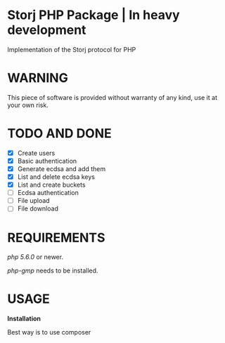 # Storj PHP Package | In heavy development

 Implementation of the Storj protocol for PHP

WARNING
===============

This piece of software is provided without warranty of any kind, use it at your own risk.

TODO AND DONE
===============
- [x] Create users
- [x] Basic authentication
- [x] Generate ecdsa and add them
- [x] List and delete ecdsa keys
- [x] List and create buckets
- [ ] Ecdsa authentication
- [ ] File upload
- [ ] File download

REQUIREMENTS
===============

*php 5.6.0* or newer.

*php-gmp* needs to be installed.

USAGE
===============

**Installation**

Best way is to use composer
